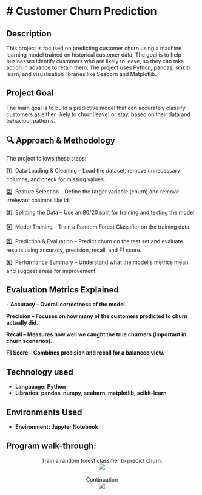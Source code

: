 

<h1># Customer Churn Prediction </h1>



<h2>Description</h2>
This project is focused on predicting customer churn using a machine learning model trained on historical customer data. The goal is to help businesses identify customers who are likely to leave, so they can take action in advance to retain them. The project uses Python, pandas, scikit-learn, and visualisation libraries like Seaborn and Matplotlib.
 <br />
 
<h2>Project Goal</h2>
  
The main goal is to build a predictive model that can accurately classify customers as either likely to churn[leave] or stay, based on their data and behaviour patterns..


<h2>🔍 Approach & Methodology</h2>
  
The project follows these steps:  

</b>1️⃣. Data Loading & Cleaning – Load the dataset, remove unnecessary columns, and check for missing values.

2️⃣. Feature Selection – Define the target variable (churn) and remove irrelevant columns like id.

3️⃣. Splitting the Data – Use an 80/20 split for training and testing the model.

4️⃣. Model Training – Train a Random Forest Classifier on the training data.

5️⃣. Prediction & Evaluation – Predict churn on the test set and evaluate results using accuracy, precision, recall, and F1 score.

6️⃣. Performance Summary – Understand what the model's metrics mean and suggest areas for improvement. </b> 

<h2>Evaluation Metrics Explained</h2>
- <b>Accuracy – Overall correctness of the model.

Precision – Focuses on how many of the customers predicted to churn actually did.

Recall – Measures how well we caught the true churners (important in churn scenarios).

F1 Score – Combines precision and recall for a balanced view.</b>

<h2>Technology used</h2>

- <b>Langauage: Python</b>
-  <b>Libraries: pandas, numpy, seaborn, matplotlib, scikit-learn</b>


<h2>Environments Used </h2>

- <b>Environment: Jupyter Notebook </b>

<h2>Program walk-through:</h2>

<p align="center">
Train a random forest classifier to predict churn: <br/>
<img src = "https://i.imgur.com/zXC52TK.png](https://imgur.com/a/TxersKE)](https://i.imgur.com/zXC52TK.png"/>
<br />
<br />
Continuation   <br/>
<img src="https://i.imgur.com/7WOLeRY.png"/>
<br />
